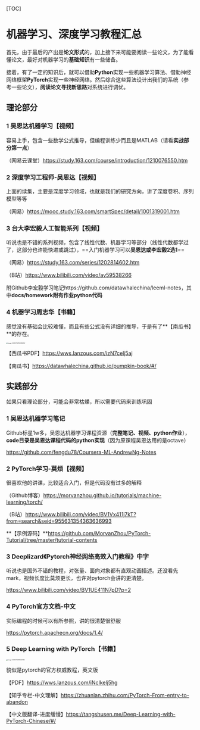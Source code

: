 [TOC]

# 机器学习、深度学习教程汇总

首先，由于最后的产出是**论文形式**的，加上接下来可能要阅读一些论文，为了能看懂论文，最好对机器学习的**基础知识**有一些储备。

接着，有了一定的知识后，就可以借助**Python**实现一些机器学习算法、借助神经网络框架**PyTorch**实现一些神经网络。然后综合这些算法设计出我们的系统（参考一些论文），**阅读论文寻找新思路**对系统进行调优。

## 理论部分

### 1 吴恩达机器学习【视频】

容易上手，包含一些数学公式推导，但编程训练少而且是MATLAB（请看**实战部分第一点**）

（网易云课堂）https://study.163.com/course/introduction/1210076550.htm

### 2 深度学习工程师-吴恩达【视频】

上面的续集，主要是深度学习领域，也就是我们的研究方向，讲了深度卷积、序列模型等等

（网易）https://mooc.study.163.com/smartSpec/detail/1001319001.htm

### 3 台大李宏毅人工智能系列【视频】

听说也是不错的系列视频，包含了线性代数、机器学习等部分（线性代数都学过了，这部分也许能快进或跳过），==入门机器学习可以**吴恩达或李宏毅2选1**==

（网易）https://study.163.com/series/1202814602.htm

（B站）https://www.bilibili.com/video/av59538266

附Github李宏毅学习笔记https://github.com/datawhalechina/leeml-notes，其中**docs/homework附有作业python代码**

### 4 机器学习周志华【书籍】

感觉没有基础会比较难懂，而且有些公式没有详细的推导，于是有了**【南瓜书】**的存在。

[^南瓜书]: 周志华老师的《机器学习》（西瓜书）是机器学习领域的经典入门教材之一，周老师为了使尽可能多的读者通过西瓜书对机器学习有所了解，所以在书中对部分公式的推导细节没有详述，但是这对那些想深究公式推导细节的读者来说可能“不太友好”。github仓库“南瓜书(PumpkinBook)”对西瓜书里比较难理解的公式加以解析，以及对部分公式补充具体的推导细节。

<img src="C:\Users\AstirMoonscape\AppData\Roaming\Typora\typora-user-images\image-20200714153306452.png" alt="image-20200714153306452" style="zoom: 25%;" />

【西瓜书PDF】https://wws.lanzous.com/izN7celj5aj 

【南瓜书】https://datawhalechina.github.io/pumpkin-book/#/

## 实践部分

如果只看理论部分，可能会非常枯燥，所以需要代码来训练巩固

### 1 吴恩达机器学习笔记

Github标星1w多，吴恩达机器学习课程资源（**完整笔记、视频、python作业**），**code目录是吴恩达课程代码的python实现**（因为原课程吴恩达用的是octave）

https://github.com/fengdu78/Coursera-ML-AndrewNg-Notes

### 2 PyTorch学习-莫烦【视频】

很喜欢他的讲课，比较适合入门，但是代码没有过多的解释

（Github博客）https://morvanzhou.github.io/tutorials/machine-learning/torch/

（B站）https://www.bilibili.com/video/BV1Vx411j7kT?from=search&seid=955631354363636993

**【示例源码】**https://github.com/MorvanZhou/PyTorch-Tutorial/tree/master/tutorial-contents

[^注]: 因为莫烦Pytorch教程是很早之前出的，而现在pytorch框架迭代后，视频中的代码有部分已经不适配现在的pytorch版本，所以写代码请参照**【示例源码】**部分进行修改

### 3 Deeplizard《Pytorch神经网络高效入门教程》中字

听说也是国外不错的教程，对张量、面向对象都有直观动画描述。还没看先mark，视频长度比莫烦更长，也许对pytorch会讲的更清楚。

https://www.bilibili.com/video/BV1UE411N7pD?p=2

### 4 PyTorch官方文档-中文

实际编程的时候可以有所参照，讲的很清楚很舒服

https://pytorch.apachecn.org/docs/1.4/ 

### 5  Deep Learning with PyTorch【书籍】

<img src="C:\Users\AstirMoonscape\AppData\Roaming\Typora\typora-user-images\image-20200714161543745.png" alt="image-20200714161543745" style="zoom:25%;" />

貌似是pytorch的官方权威教程，英文版

【PDF】https://wws.lanzous.com/iNcIkelj5hg

【知乎专栏-中文理解】https://zhuanlan.zhihu.com/PyTorch-From-entry-to-abandon

【中文版翻译-进度缓慢】https://tangshusen.me/Deep-Learning-with-PyTorch-Chinese/#/
